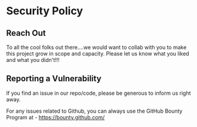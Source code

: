 # Security Policy

## Reach Out

To all the cool folks out there....we would want to collab with you to make this project grow in scope and capacity.
Please let us know what you liked and what you didn't!!!

## Reporting a Vulnerability

If you find an issue in our repo/code, please be generous to inform us right away.

For any issues related to Github, you can always use the GitHub Bounty Program at - https://bounty.github.com/
